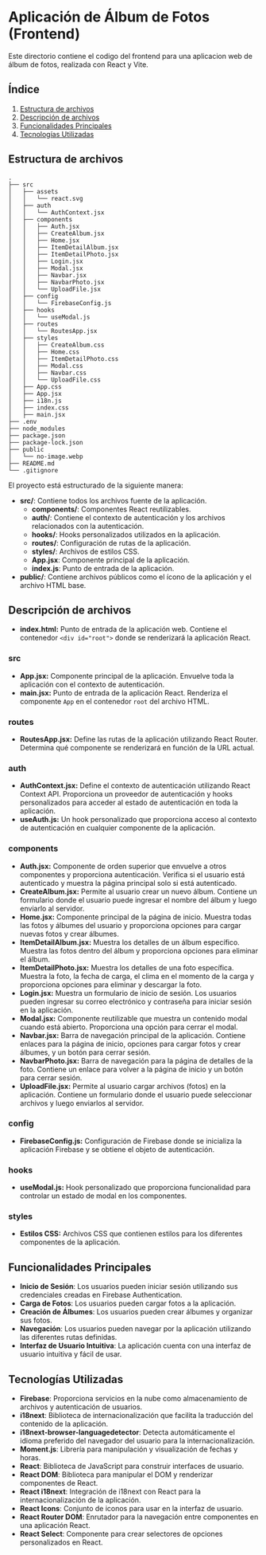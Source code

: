 # Aplicación de Álbum de Fotos (Frontend)

Este directorio contiene el codigo del frontend para una aplicacion web de álbum de fotos, realizada con React y Vite.

## Índice

1. [Estructura de archivos](#estructura-de-archivos)
2. [Descripción de archivos](#descripción-de-archivos)
3. [Funcionalidades Principales](#funcionalidades-principales)
4. [Tecnologías Utilizadas](#tecnologías-utilizadas)

## Estructura de archivos

```
.
├── src
│   ├── assets
│   │   └── react.svg
│   ├── auth   
│   │   └── AuthContext.jsx
│   ├── components
│   │   ├── Auth.jsx
│   │   ├── CreateAlbum.jsx
│   │   ├── Home.jsx
│   │   ├── ItemDetailAlbum.jsx
│   │   ├── ItemDetailPhoto.jsx
│   │   ├── Login.jsx
│   │   ├── Modal.jsx
│   │   ├── Navbar.jsx
│   │   ├── NavbarPhoto.jsx
│   │   └── UploadFile.jsx
│   ├── config
│   │   └── FirebaseConfig.js
│   ├── hooks
│   │   └── useModal.js
│   ├── routes
│   │   └── RoutesApp.jsx
│   ├── styles
│   │   ├── CreateAlbum.css
│   │   ├── Home.css
│   │   ├── ItemDetailPhoto.css
│   │   ├── Modal.css
│   │   ├── Navbar.css
│   │   └── UploadFile.css
│   ├── App.css
│   ├── App.jsx
│   ├── i18n.js
│   ├── index.css
│   ├── main.jsx
├── .env
├── node_modules
├── package.json
├── package-lock.json
├── public
│   └── no-image.webp
├── README.md
└── .gitignore

```

El proyecto está estructurado de la siguiente manera:

- **src/**: Contiene todos los archivos fuente de la aplicación.
  - **components/**: Componentes React reutilizables.
  - **auth/**: Contiene el contexto de autenticación y los archivos relacionados con la autenticación.
  - **hooks/**: Hooks personalizados utilizados en la aplicación.
  - **routes/**: Configuración de rutas de la aplicación.
  - **styles/**: Archivos de estilos CSS.
  - **App.jsx**: Componente principal de la aplicación.
  - **index.js**: Punto de entrada de la aplicación.
- **public/**: Contiene archivos públicos como el ícono de la aplicación y el archivo HTML base.


## Descripción de archivos

- **index.html:** Punto de entrada de la aplicación web. Contiene el contenedor `<div id="root">` donde se renderizará la aplicación React.

### src
- **App.jsx:** Componente principal de la aplicación. Envuelve toda la aplicación con el contexto de autenticación.
- **main.jsx:** Punto de entrada de la aplicación React. Renderiza el componente `App` en el contenedor `root` del archivo HTML.

### routes
- **RoutesApp.jsx:** Define las rutas de la aplicación utilizando React Router. Determina qué componente se renderizará en función de la URL actual.

### auth
- **AuthContext.jsx:** Define el contexto de autenticación utilizando React Context API. Proporciona un proveedor de autenticación y hooks personalizados para acceder al estado de autenticación en toda la aplicación.
- **useAuth.js:** Un hook personalizado que proporciona acceso al contexto de autenticación en cualquier componente de la aplicación.

### components
- **Auth.jsx:** Componente de orden superior que envuelve a otros componentes y proporciona autenticación. Verifica si el usuario está autenticado y muestra la página principal solo si está autenticado.
- **CreateAlbum.jsx:** Permite al usuario crear un nuevo álbum. Contiene un formulario donde el usuario puede ingresar el nombre del álbum y luego enviarlo al servidor.
- **Home.jsx:** Componente principal de la página de inicio. Muestra todas las fotos y álbumes del usuario y proporciona opciones para cargar nuevas fotos y crear álbumes.
- **ItemDetailAlbum.jsx:** Muestra los detalles de un álbum específico. Muestra las fotos dentro del álbum y proporciona opciones para eliminar el álbum.
- **ItemDetailPhoto.jsx:** Muestra los detalles de una foto específica. Muestra la foto, la fecha de carga, el clima en el momento de la carga y proporciona opciones para eliminar y descargar la foto.
- **Login.jsx:** Muestra un formulario de inicio de sesión. Los usuarios pueden ingresar su correo electrónico y contraseña para iniciar sesión en la aplicación.
- **Modal.jsx:** Componente reutilizable que muestra un contenido modal cuando está abierto. Proporciona una opción para cerrar el modal.
- **Navbar.jsx:** Barra de navegación principal de la aplicación. Contiene enlaces para la página de inicio, opciones para cargar fotos y crear álbumes, y un botón para cerrar sesión.
- **NavbarPhoto.jsx:** Barra de navegación para la página de detalles de la foto. Contiene un enlace para volver a la página de inicio y un botón para cerrar sesión.
- **UploadFile.jsx:** Permite al usuario cargar archivos (fotos) en la aplicación. Contiene un formulario donde el usuario puede seleccionar archivos y luego enviarlos al servidor.

### config
- **FirebaseConfig.js:** Configuración de Firebase donde se inicializa la aplicación Firebase y se obtiene el objeto de autenticación.

### hooks
- **useModal.js:** Hook personalizado que proporciona funcionalidad para controlar un estado de modal en los componentes.
### styles
- **Estilos CSS:** Archivos CSS que contienen estilos para los diferentes componentes de la aplicación.

## Funcionalidades Principales

- **Inicio de Sesión**: Los usuarios pueden iniciar sesión utilizando sus credenciales creadas en Firebase Authentication.
- **Carga de Fotos**: Los usuarios pueden cargar fotos a la aplicación.
- **Creación de Álbumes**: Los usuarios pueden crear álbumes y organizar sus fotos.
- **Navegación**: Los usuarios pueden navegar por la aplicación utilizando las diferentes rutas definidas.
- **Interfaz de Usuario Intuitiva**: La aplicación cuenta con una interfaz de usuario intuitiva y fácil de usar.

## Tecnologías Utilizadas

- **Firebase**: Proporciona servicios en la nube como almacenamiento de archivos y autenticación de usuarios.
- **i18next**: Biblioteca de internacionalización que facilita la traducción del contenido de la aplicación.
- **i18next-browser-languagedetector**: Detecta automáticamente el idioma preferido del navegador del usuario para la internacionalización.
- **Moment.js**: Librería para manipulación y visualización de fechas y horas.
- **React**: Biblioteca de JavaScript para construir interfaces de usuario.
- **React DOM**: Biblioteca para manipular el DOM y renderizar componentes de React.
- **React i18next**: Integración de i18next con React para la internacionalización de la aplicación.
- **React Icons**: Conjunto de iconos para usar en la interfaz de usuario.
- **React Router DOM**: Enrutador para la navegación entre componentes en una aplicación React.
- **React Select**: Componente para crear selectores de opciones personalizados en React.
